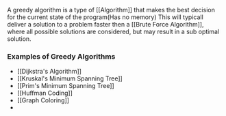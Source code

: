 A greedy algorithm is a type of [[Algorithm]] that makes the best decision for the current state of the program(Has no memory) This will typicall deliver a solution to a problem faster then a [[Brute Force Algorithm]], where all possible solutions are considered, but may result in a sub optimal solution. 

### Examples of Greedy Algorithms
- [[Dijkstra's Algorithm]]
- [[Kruskal's Minimum Spanning Tree]]
- [[Prim's Minimum Spanning Tree]]
- [[Huffman Coding]]
- [[Graph Coloring]]
- 